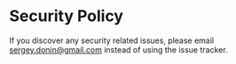# Security Policy

If you discover any security related issues, please email sergey.donin@gmail.com instead of using the issue tracker.

